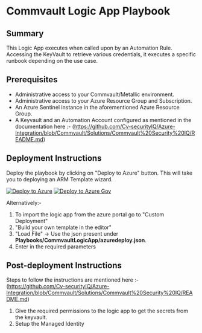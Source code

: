 # Commvault Logic App Playbook
## Summary
This Logic App executes when called upon by an Automation Rule. Accessing the KeyVault to retrieve various credentials, it executes a specific runbook depending on the use case. 

## Prerequisites
- Administrative access to your Commvault/Metallic environment.
- Administrative access to your Azure Resource Group and Subscription.
- An Azure Sentinel instance in the aforementioned Azure Resource Group.
- A Keyvault and an Automation Account configured as mentioned in the documentation here :- (https://github.com/Cv-securityIQ/Azure-Integration/blob/Commvault/Solutions/Commvault%20Security%20IQ/README.md)

## Deployment Instructions
Deploy the playbook by clicking on "Deploy to Azure" button. This will take you to deploying an ARM Template wizard.

[![Deploy to Azure](https://aka.ms/deploytoazurebutton)](https://portal.azure.com/#create/Microsoft.Template/uri/https%3A%2F%2Fraw.githubusercontent.com%2FAzure%2FAzure-Sentinel%2Fmaster%2FSolutions%2Commvault%20Security%20IQ%2FPlaybooks%2CommvaultLogicApp%2Fazuredeploy.json)
[![Deploy to Azure Gov](https://aka.ms/deploytoazuregovbutton)](https://portal.azure.us/#create/Microsoft.Template/uri/https%3A%2F%2Fraw.githubusercontent.com%2FAzure%2FAzure-Sentinel%2Fmaster%2FSolutions%2Commvault%20Security%20IQ%2FPlaybooks%2CommvaultLogicApp%2Fazuredeploy.json)

Alternatively:-
1. To import the logic app from the azure portal go to "Custom Deployment"
2. "Build your own template in the editor"
3. "Load File" -> Use the json present under **Playbooks/CommvaultLogicApp/azuredeploy.json**.
4. Enter in the required parameters

## Post-deployment Instructions
Steps to follow the instructions are mentioned here :- (https://github.com/Cv-securityIQ/Azure-Integration/blob/Commvault/Solutions/Commvault%20Security%20IQ/README.md)
1. Give the required permissions to the logic app to get the secrets from the keyvault.
2. Setup the Managed Identity
